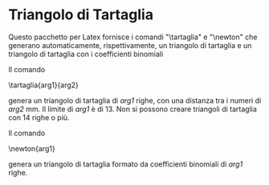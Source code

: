 # Triangolo di Tartaglia
Questo pacchetto per Latex fornisce i comandi "\tartaglia" e "\newton" che generano automaticamente, 
rispettivamente, un triangolo di tartaglia e un triangolo di tartaglia con i coefficienti binomiali

Il comando 

\tartaglia{arg1}{arg2}

genera un triangolo di tartaglia di _arg1_ righe, con una distanza tra i numeri di _arg2_ mm.
Il limite di _arg1_ è di 13. Non si possono creare triangoli di tartaglia con 14 righe o più.

Il comando 

\newton{arg1}

genera un triangolo di tartaglia formato da coefficienti binomiali di _arg1_ righe.

